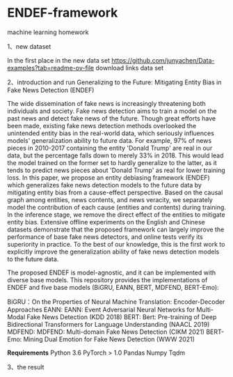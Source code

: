 # ENDEF-framework
machine learning homework

1、new dataset

In the first place in the new data set https://github.com/junyachen/Data-examples?tab=readme-ov-file download links data set

2、introduction and run
Generalizing to the Future: Mitigating Entity Bias in Fake News Detection (ENDEF)

The wide dissemination of fake news is increasingly threatening both individuals and society. Fake news detection aims to train a model on the past news and detect fake news of the future. Though great efforts have been made, existing fake news detection methods overlooked the unintended entity bias in the real-world data, which seriously influences models' generalization ability to future data. For example, 97% of news pieces in 2010-2017 containing the entity 'Donald Trump' are real in our data, but the percentage falls down to merely 33% in 2018. This would lead the model trained on the former set to hardly generalize to the latter, as it tends to predict news pieces about 'Donald Trump' as real for lower training loss. In this paper, we propose an entity debiasing framework (ENDEF) which generalizes fake news detection models to the future data by mitigating entity bias from a cause-effect perspective. Based on the causal graph among entities, news contents, and news veracity, we separately model the contribution of each cause (entities and contents) during training. In the inference stage, we remove the direct effect of the entities to mitigate entity bias. Extensive offline experiments on the English and Chinese datasets demonstrate that the proposed framework can largely improve the performance of base fake news detectors, and online tests verify its superiority in practice. To the best of our knowledge, this is the first work to explicitly improve the generalization ability of fake news detection models to the future data.

The proposed ENDEF is model-agnostic, and it can be implemented with diverse base models. This repository provides the implementations of ENDEF and five base models (BiGRU, EANN, BERT, MDFEND, BERT-Emo):

BiGRU：On the Properties of Neural Machine Translation: Encoder-Decoder Approaches
EANN: EANN: Event Adversarial Neural Networks for Multi-Modal Fake News Detection (KDD 2018)
BERT: Bert: Pre-training of Deep Bidirectional Transformers for Language Understanding (NAACL 2019)
MDFEND: MDFEND: Multi-domain Fake News Detection (CIKM 2021)
BERT-Emo: Mining Dual Emotion for Fake News Detection (WWW 2021)

**Requirements**
Python 3.6
PyTorch > 1.0
Pandas
Numpy
Tqdm



3、the result


